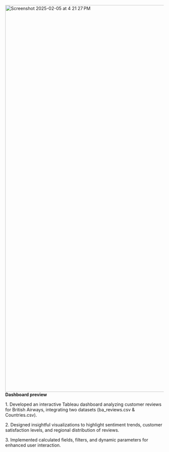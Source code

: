 <img width="1231" alt="Screenshot 2025-02-05 at 4 21 27 PM" src="https://github.com/user-attachments/assets/535f7391-6edb-4410-b79e-8e30a59bd162" /><b>Dashboard preview</b>
<p>1. Developed an interactive Tableau dashboard analyzing customer reviews for British Airways, integrating two datasets (ba_reviews.csv & Countries.csv).</p>
<p>2. Designed insightful visualizations to highlight sentiment trends, customer satisfaction levels, and regional distribution of reviews.</p>
<p>3. Implemented calculated fields, filters, and dynamic parameters for enhanced user interaction.</p>
